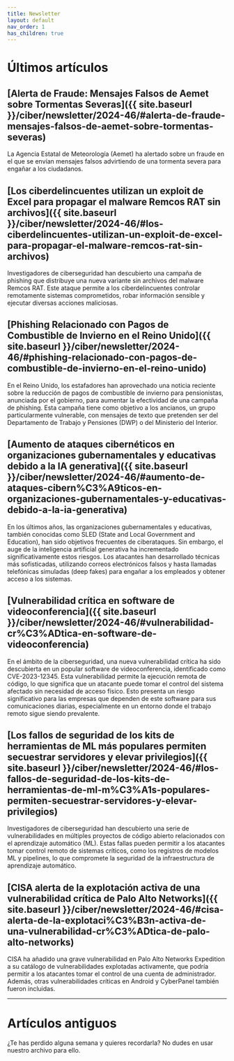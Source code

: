 ```yaml
---
title: Newsletter
layout: default
nav_order: 1
has_children: true
---
```


# Últimos artículos

## [Alerta de Fraude: Mensajes Falsos de Aemet sobre Tormentas Severas]({{ site.baseurl }}/ciber/newsletter/2024-46/#alerta-de-fraude-mensajes-falsos-de-aemet-sobre-tormentas-severas)

La Agencia Estatal de Meteorología (Aemet) ha alertado sobre un fraude en el que se envían mensajes falsos advirtiendo de una tormenta severa para engañar a los ciudadanos.

## [Los ciberdelincuentes utilizan un exploit de Excel para propagar el malware Remcos RAT sin archivos]({{ site.baseurl }}/ciber/newsletter/2024-46/#los-ciberdelincuentes-utilizan-un-exploit-de-excel-para-propagar-el-malware-remcos-rat-sin-archivos)

Investigadores de ciberseguridad han descubierto una campaña de phishing que distribuye una nueva variante sin archivos del malware Remcos RAT. Este ataque permite a los ciberdelincuentes controlar remotamente sistemas comprometidos, robar información sensible y ejecutar diversas acciones maliciosas.

## [Phishing Relacionado con Pagos de Combustible de Invierno en el Reino Unido]({{ site.baseurl }}/ciber/newsletter/2024-46/#phishing-relacionado-con-pagos-de-combustible-de-invierno-en-el-reino-unido)

En el Reino Unido, los estafadores han aprovechado una noticia reciente sobre la reducción de pagos de combustible de invierno para pensionistas, anunciada por el gobierno, para aumentar la efectividad de una campaña de phishing. Esta campaña tiene como objetivo a los ancianos, un grupo particularmente vulnerable, con mensajes de texto que pretenden ser del Departamento de Trabajo y Pensiones (DWP) o del Ministerio del Interior.

## [Aumento de ataques cibernéticos en organizaciones gubernamentales y educativas debido a la IA generativa]({{ site.baseurl }}/ciber/newsletter/2024-46/#aumento-de-ataques-cibern%C3%A9ticos-en-organizaciones-gubernamentales-y-educativas-debido-a-la-ia-generativa)

En los últimos años, las organizaciones gubernamentales y educativas, también conocidas como SLED (State and Local Government and Education), han sido objetivos frecuentes de ciberataques. Sin embargo, el auge de la inteligencia artificial generativa ha incrementado significativamente estos riesgos. Los atacantes han desarrollado técnicas más sofisticadas, utilizando correos electrónicos falsos y hasta llamadas telefónicas simuladas (deep fakes) para engañar a los empleados y obtener acceso a los sistemas. 

## [Vulnerabilidad crítica en software de videoconferencia]({{ site.baseurl }}/ciber/newsletter/2024-46/#vulnerabilidad-cr%C3%ADtica-en-software-de-videoconferencia)

En el ámbito de la ciberseguridad, una nueva vulnerabilidad crítica ha sido descubierta en un popular software de videoconferencia, identificado como CVE-2023-12345. Esta vulnerabilidad permite la ejecución remota de código, lo que significa que un atacante puede tomar el control del sistema afectado sin necesidad de acceso físico. Esto presenta un riesgo significativo para las empresas que dependen de este software para sus comunicaciones diarias, especialmente en un entorno donde el trabajo remoto sigue siendo prevalente.

## [Los fallos de seguridad de los kits de herramientas de ML más populares permiten secuestrar servidores y elevar privilegios]({{ site.baseurl }}/ciber/newsletter/2024-46/#los-fallos-de-seguridad-de-los-kits-de-herramientas-de-ml-m%C3%A1s-populares-permiten-secuestrar-servidores-y-elevar-privilegios)

Investigadores de ciberseguridad han descubierto una serie de vulnerabilidades en múltiples proyectos de código abierto relacionados con el aprendizaje automático (ML). Estas fallas pueden permitir a los atacantes tomar control remoto de sistemas críticos, como los registros de modelos ML y pipelines, lo que compromete la seguridad de la infraestructura de aprendizaje automático.

## [CISA alerta de la explotación activa de una vulnerabilidad crítica de Palo Alto Networks]({{ site.baseurl }}/ciber/newsletter/2024-46/#cisa-alerta-de-la-explotaci%C3%B3n-activa-de-una-vulnerabilidad-cr%C3%ADtica-de-palo-alto-networks)

CISA ha añadido una grave vulnerabilidad en Palo Alto Networks Expedition a su catálogo de vulnerabilidades explotadas activamente, que podría permitir a los atacantes tomar el control de una cuenta de administrador. Además, otras vulnerabilidades críticas en Android y CyberPanel también fueron incluidas.

---

# Artículos antiguos

¿Te has perdido alguna semana y quieres recordarla? No dudes en usar nuestro archivo para ello.
